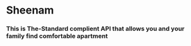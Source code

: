 # Sheenam
### This is The-Standard complient API that allows you and your family find comfortable apartment

